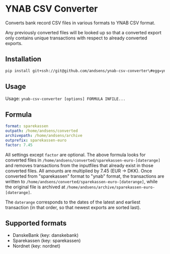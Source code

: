 YNAB CSV Converter
==============

Converts bank record CSV files in various formats to YNAB CSV format.

Any previously converted files will be looked up so that a converted
export only contains unique transactions with respect to already
converted exports.

Installation
-----
```sh
pip install git+ssh://git@github.com/andsens/ynab-csv-converter\#egg=ynab-csv-converter
```

Usage
-----
Usage: `ynab-csv-converter [options] FORMULA INFILE...`

Formula
-------
```yml
format: sparekassen
outpath: /home/andsens/converted
archivepath: /home/andsens/archive
outprefix: sparekassen-euro
factor: 7.45
```

All settings except `factor` are optional.
The above formula looks for converted files in `/home/andsens/converted/sparekassen-euro-[daterange]`
and removes transactions from the inputfiles that already exist in those converted
files.
All amounts are multiplied by 7.45 (EUR -> DKK).
Once converted from "sparekassen" format to "ynab" format,
the transactions are written to `/home/andsens/converted/sparekassen-euro-[daterange]`,
while the original file is archived at `/home/andsens/archive/sparekassen-euro-[daterange]`.

The `daterange` corresponds to the dates of the latest and earliest transaction
(in that order, so that newest exports are sorted last).

Supported formats
-----------------
* DanskeBank (key: danskebank)
* Sparekassen (key: sparekassen)
* Nordnet (key: nordnet)
